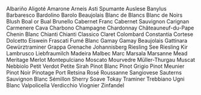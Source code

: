 Albariño
Aligoté
Amarone
Arneis
Asti Spumante
Auslese
Banylus
Barbaresco
Bardolino
Barolo
Beaujolais
Blanc de Blancs
Blanc de Noirs
Blush
Boal or Bual
Brunello
Cabernet Franc
Cabernet Sauvignon
Carignan
Carmenere
Cava
Charbono
Champagne
Chardonnay
Châteauneuf-du-Pape
Chenin Blanc
Chianti
Chianti Classico
Claret
Colombard
Constantia
Cortese
Dolcetto
Eiswein
Frascati
Fumé Blanc
Gamay
Gamay Beaujolais
Gattinara
Gewürztraminer
Grappa
Grenache
Johannisberg Riesling
See Riesling
Kir
Lambrusco
Liebfraumilch
Madeira
Malbec
Marc
Marsala
Marsanne
Mead
Meritage
Merlot
Montepulciano
Moscato
Mourvedre
Müller-Thurgau
Muscat
Nebbiolo
Petit Verdot
Petite Sirah
Pinot Blanc
Pinot Grigio
Pinot Meunier
Pinot Noir
Pinotage
Port
Retsina
Rosé
Roussanne
Sangiovese
Sauterns
Sauvignon Blanc
Sémillon
Sherry
Soave
Tokay
Traminer
Trebbiano
Ugni Blanc
Valpolicella
Verdicchio
Viognier
Zinfandel
